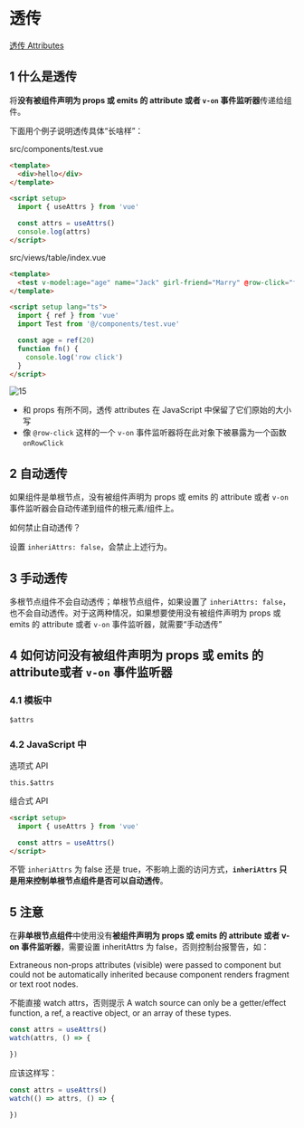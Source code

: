 # 透传

[透传 Attributes](https://cn.vuejs.org/guide/components/attrs.html)

## 1 什么是透传

将**没有被组件声明为 props 或 emits 的 attribute 或者 `v-on` 事件监听器**传递给组件。

下面用个例子说明透传具体“长啥样”：

src/components/test.vue

```html
<template>
  <div>hello</div>
</template>

<script setup>
  import { useAttrs } from 'vue'

  const attrs = useAttrs()
  console.log(attrs)
</script>
```

src/views/table/index.vue

```html
<template>
  <test v-model:age="age" name="Jack" girl-friend="Marry" @row-click="fn" />
</template>

<script setup lang="ts">
  import { ref } from 'vue'
  import Test from '@/components/test.vue'

  const age = ref(20)
  function fn() {
    console.log('row click')
  }
</script>
```

![15](https://blog-1320825986.cos.ap-nanjing.myqcloud.com/20230828/15.png)

- 和 props 有所不同，透传 attributes 在 JavaScript 中保留了它们原始的大小写
- 像 `@row-click` 这样的一个 `v-on` 事件监听器将在此对象下被暴露为一个函数 `onRowClick`


## 2 自动透传

如果组件是单根节点，没有被组件声明为 props 或 emits 的 attribute 或者 `v-on` 事件监听器会自动传递到组件的根元素/组件上。

如何禁止自动透传？

设置 `inheriAttrs: false`，会禁止上述行为。

## 3 手动透传

多根节点组件不会自动透传；单根节点组件，如果设置了 `inheriAttrs: false`，也不会自动透传。对于这两种情况，如果想要使用没有被组件声明为 props 或 emits 的 attribute 或者 `v-on` 事件监听器，就需要“手动透传”

## 4 如何访问没有被组件声明为 props 或 emits 的 attribute或者 `v-on` 事件监听器

### 4.1 模板中

`$attrs`

### 4.2 JavaScript 中

选项式 API

`this.$attrs`

组合式 API

```html
<script setup>
  import { useAttrs } from 'vue'

  const attrs = useAttrs()
</script>
```

不管 `inheriAttrs` 为 false 还是 true，不影响上面的访问方式，**`inheriAttrs` 只是用来控制单根节点组件是否可以自动透传**。

## 5 注意

在**非单根节点组件**中使用没有**被组件声明为 props 或 emits 的 attribute 或者 v-on 事件监听器**，需要设置 inheritAttrs 为 false，否则控制台报警告，如：

Extraneous non-props attributes (visible) were passed to component but could not be automatically inherited because component renders fragment or text root nodes. 

不能直接 watch attrs，否则提示 A watch source can only be a getter/effect function, a ref, a reactive object, or an array of these types. 

```js
const attrs = useAttrs()
watch(attrs, () => {

})
```

应该这样写：

```js
const attrs = useAttrs()
watch(() => attrs, () => {

})
```
